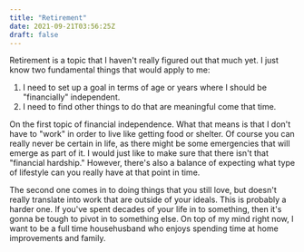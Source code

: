 ```yaml
---
title: "Retirement"
date: 2021-09-21T03:56:25Z
draft: false
---
```


Retirement is a topic that I haven't really figured out that much yet. I just know two fundamental things that would apply to me: 

1. I need to set up a goal in terms of age or years where I should be "financially" independent. 
2. I need to find other things to do that are meaningful come that time. 

On the first topic of financial independence. What that means is that I don't have to "work" in order to live like getting food or shelter. Of course you can really never be certain in life, as there might be some emergencies that will emerge as part of it. I would just like to make sure that there isn't that "financial hardship." However, there's also a balance of expecting what type of lifestyle can you really have at that point in time.

The second one comes in to doing things that you still love, but doesn't really translate into work that are outside of your ideals. This is probably a harder one. If you've spent decades of your life in to something, then it's gonna be tough to pivot in to something else. On top of my mind right now, I want to be a full time househusband who enjoys spending time at home improvements and family. 